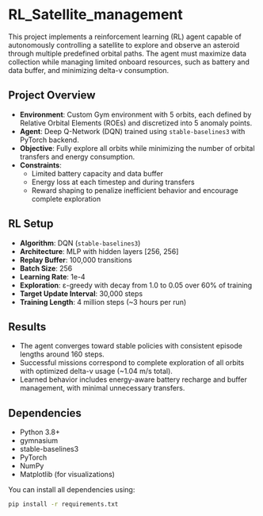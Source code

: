 # RL_Satellite_management

This project implements a reinforcement learning (RL) agent capable of autonomously controlling a satellite to explore and observe an asteroid through multiple predefined orbital paths. The agent must maximize data collection while managing limited onboard resources, such as battery and data buffer, and minimizing delta-v consumption.

## Project Overview

- **Environment**: Custom Gym environment with 5 orbits, each defined by Relative Orbital Elements (ROEs) and discretized into 5 anomaly points.
- **Agent**: Deep Q-Network (DQN) trained using `stable-baselines3` with PyTorch backend.
- **Objective**: Fully explore all orbits while minimizing the number of orbital transfers and energy consumption.
- **Constraints**:
  - Limited battery capacity and data buffer
  - Energy loss at each timestep and during transfers
  - Reward shaping to penalize inefficient behavior and encourage complete exploration

## RL Setup

- **Algorithm**: DQN (`stable-baselines3`)
- **Architecture**: MLP with hidden layers [256, 256]
- **Replay Buffer**: 100,000 transitions
- **Batch Size**: 256
- **Learning Rate**: 1e-4
- **Exploration**: ε-greedy with decay from 1.0 to 0.05 over 60% of training
- **Target Update Interval**: 30,000 steps
- **Training Length**: 4 million steps (~3 hours per run)

## Results

- The agent converges toward stable policies with consistent episode lengths around 160 steps.
- Successful missions correspond to complete exploration of all orbits with optimized delta-v usage (~1.04 m/s total).
- Learned behavior includes energy-aware battery recharge and buffer management, with minimal unnecessary transfers.


## Dependencies

- Python 3.8+
- gymnasium
- stable-baselines3
- PyTorch
- NumPy
- Matplotlib (for visualizations)

You can install all dependencies using:

```bash
pip install -r requirements.txt


